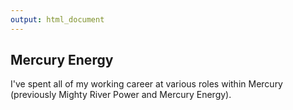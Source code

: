 ```yaml
---
output: html_document
---
```




## Mercury Energy

I've spent all of my working career at various roles within Mercury (previously Mighty River Power and Mercury Energy). 

